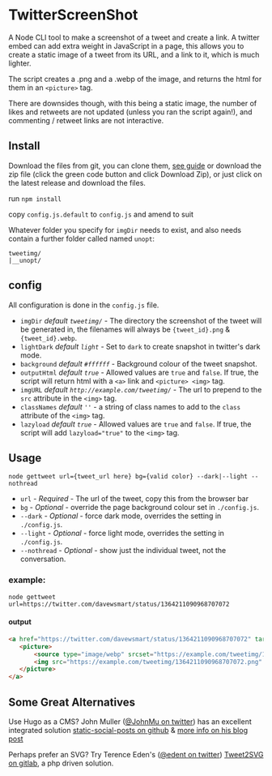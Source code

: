 # TwitterScreenShot
A Node CLI tool to make a screenshot of a tweet and create a link. A twitter embed can add extra weight in JavaScript in a page, this allows you to create a static image of a tweet from its URL, and a link to it, which is much lighter.

The script creates a .png and a .webp of the image, and returns the html for them in an `<picture>` tag.

There are downsides though, with this being a static image, the number of likes and retweets are not updated (unless you ran the script again!), and commenting / retweet links are not interactive.

## Install

Download the files from git, you can clone them, [see guide](https://docs.github.com/en/github/creating-cloning-and-archiving-repositories/cloning-a-repository) or download the zip file (click the green code button and click Download Zip), or just click on the latest release and download the files.

run `npm install`

copy `config.js.default` to `config.js` and amend to suit

Whatever folder you specify for `imgDir` needs to exist, and also needs contain a further folder called named `unopt`:

```
tweetimg/
|__unopt/
```

## config
All configuration is done in the `config.js` file.

 * `imgDir` _default `tweetimg/`_ - The directory the screenshot of the tweet will be generated in, the filenames will always be `{tweet_id}.png` & `{tweet_id}.webp`.
 * `lightDark` _default `light`_ - Set to `dark` to create snapshot in twitter's dark mode.
 * `background` _default `#ffffff`_ - Background colour of the tweet snapshot.
 * `outputHtml` _default `true`_ - Allowed values are `true` and `false`. If true, the script will return html with a `<a>` link and `<picture> <img>` tag.
 * `imgURL` _default `http://example.com/tweetimg/`_ - The url to prepend to the `src` attribute in the `<img>` tag.
 * `classNames` _default `''`_ - a string of class names to add to the `class` attribute of the `<img>` tag.
 * `lazyload` _default `true`_ - Allowed values are `true` and `false`. If true, the script will add `lazyload="true"` to the `<img>` tag.

## Usage
`node gettweet url={tweet_url here} bg={valid color} --dark|--light --nothread`

* `url` - _Required_ - The url of the tweet, copy this from the browser bar
* `bg` - _Optional_ - override the page background colour set in `./config.js`.
* `--dark` - _Optional_ - force dark mode, overrides the setting in `./config.js`.
* `--light` - _Optional_ - force light mode, overrides the setting in `./config.js`.
* `--nothread` - _Optional_ - show just the individual tweet, not the conversation.


### example:
`node gettweet url=https://twitter.com/davewsmart/status/1364211090968707072`
#### output
 ```html
<a href="https://twitter.com/davewsmart/status/1364211090968707072" target="_blank" rel="noopener">
    <picture>
        <source type="image/webp" srcset="https://example.com/tweetimg/1364211090968707072.webp">
        <img src="https://example.com/tweetimg/1364211090968707072.png" loading="lazy" class="" width="550" height="380" alt="Dave Smart on Twitter: &quot;'tiz me! Talking! At #brightonSEO! I'm giddy as a kipper! Sign up from the grand total of free at the link!&quot; / Twitter"/>
    </picture>
</a>
```

## Some Great Alternatives
Use Hugo as a CMS? John Muller ([@JohnMu on twitter](https://twitter.com/JohnMu)) has an excellent integrated solution [static-social-posts on github](https://github.com/softplus/static-social-posts) & [more info on his blog post](https://johnmu.com/tweet-screenshot-embeds/)

Perhaps prefer an SVG? Try Terence Eden's ([@edent on twitter](https://twitter.com/edent)) [Tweet2SVG on gitlab](https://gitlab.com/edent/tweet2svg), a php driven solution.
